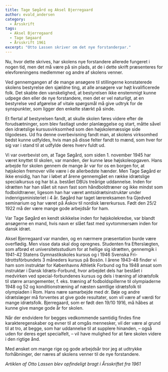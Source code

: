 ```yaml
---
title: Tage Søgård og Aksel Bjerregaard
author: evald_andersen
category:
  - Årsskrift
tags:
  - Aksel Bjerregaard
  - Tage Søgaard
  - Årsskrift 1961
excerpt: "Otto Lassen skriver om det nye forstanderpar."
---
```


Nu, hvor dette skrives, har skolens nye forstandere allerede fungeret i nogen tid, men det må være på sin plads, at de i dette skrift præsenteres for elevforeningens medlemmer og andre af skolens venner.

Ved gennemgangen af de mange ansøgere til stillingerne konstaterede skolens bestyrelse den sjældne ting, at alle ansøgere var højt kvalificerede folk. Det skabte den vanskelighed, at bestyrelsen ikke enstemmigt kunne udpege den eller de nye forstandere, men det er vel naturligt, at en bestyrelse ved afgørelse af vitale spørgsmål må give udtryk for de synspunkter, som ligger den enkelte stærkt på sinde.

Et flertal af bestyrelsen fandt, at skulle skolen føres videre efter de forudsætninger, som blev fastlagt under planlæggelse og start, måtte såvel den idrætslige kursusvirksomhed som den højskolemæssige side tilgodeses. Ud fra denne overbevisning fandt man, at skolens virksomhed bedst kunne udfyldes, hvis man på disse felter fandt to mænd, som hver for sig var i stand til at udfylde deres hverv fuldt ud.

Vi var overbevist om, at Tage Søgård, som siden 1. november 1945 har været knyttet til skolen, var manden, der kunne løse højskoleopgaven. Hans arbejde for skolen gennem de mange år var for os en borgen for, at højskolen fremover ville være i de allerbedste hænder. Men Tage Søgård er ikke ensidig, han har i løbet af årene gennemgået en række idrætslige specialkursus og har bl.a. bestået DBUs treårige uddannelse. Inden for idrætten har han slået sit navn fast som håndboldtræner og ikke mindst som fodboldtræner, ligesom han har været amtsidrætsinstruktør under indenrigsministeriet i 4 år. Søgård har taget lærereksamen fra Gjedved seminarium og har været på Askov til nordisk lærerkursus. Født den 25/2 1922 må der være mange gode arbejdsår for ham.

Var Tage Søgård en kendt skikkelse inden for højskolekredse, var blandt ansøgerne en mand, hvis navn er slået fast med syvtommersøm inden for dansk idræt.

Aksel Bjerregaard var manden, og en nærmere præsentation burde være overflødig. Men visse data skal dog opregnes. Studenten fra Efterslægten, som afbrød et universitetsstudium for at hellige sig idrætten, gennemgik i 1941-42 Statens Gymnastikskoles kursus og i 1946 Svenska Fri-Idrottsförbundets 3 måneders kursus på Bosön. I årene 1943-48 finder vi ham som instruktør for Københavns Athletik Forbund og fra 1948 ansat som instruktør i Dansk Idræts-Forbund, hvor arbejdet dels har bestået i medvirken ved special-forbundenes kursus og dels i træning af idrætsfolk til større arrangementer, f. eks. træning af fodboldspillerne til olympiaderne 1948 og 52 og konditionstræning af næsten samtlige idrætsfolk til olympiaden i Rom. Hans nære samarbejde med dr. Bøje og andre idrætslæger må forventes at give gode resultater, som vil være af værdi for mange idrætsfolk. Bjerregaard, som er født den 19/10 1916, må håbes at kunne give mange gode år for skolen.

Når der endvidere for begges vedkommende samtidig findes fine karakteregenskaber og evner til at omgås mennesker, vil der være al grund til at tro, at begge, som har uddannelse til at supplere hinanden, – også uden for deres eget specialfelt, – vil have mulighed for at føre skolen videre i den rigtige ånd.

Med ønsket om mange rige og gode arbejdsår tror jeg at udtrykke forhåbninger, der næres af skolens venner til de nye forstandere.

_Artiklen af Otto Lassen blev opfindeligt bragt i Årsskriftet fra 1961_
